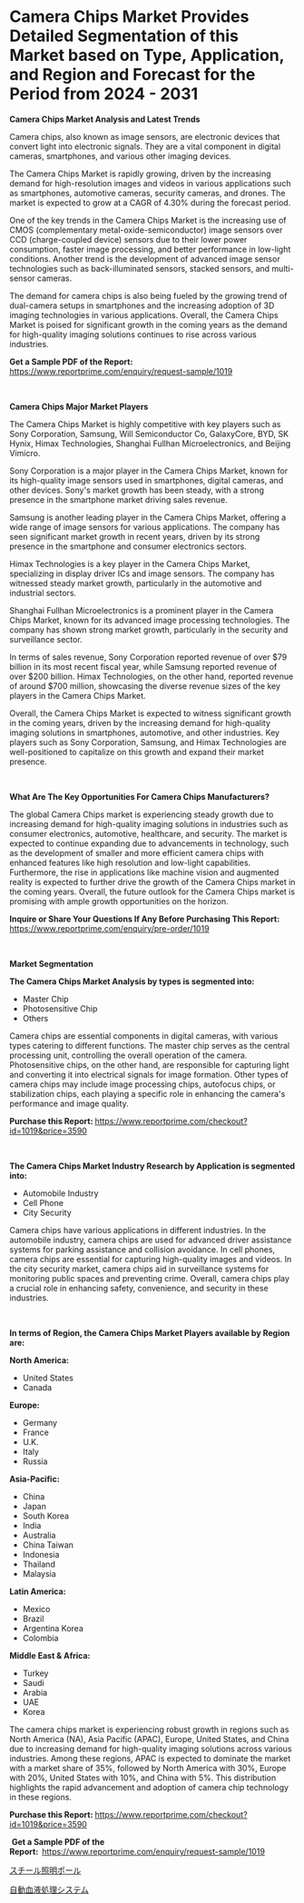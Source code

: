 <p><h1>Camera Chips Market Provides Detailed Segmentation of this Market based on Type, Application, and Region and Forecast for the Period from 2024 - 2031</h1></p><p><strong>Camera Chips Market Analysis and Latest Trends</strong></p>
<p><p>Camera chips, also known as image sensors, are electronic devices that convert light into electronic signals. They are a vital component in digital cameras, smartphones, and various other imaging devices.</p><p>The Camera Chips Market is rapidly growing, driven by the increasing demand for high-resolution images and videos in various applications such as smartphones, automotive cameras, security cameras, and drones. The market is expected to grow at a CAGR of 4.30% during the forecast period.</p><p>One of the key trends in the Camera Chips Market is the increasing use of CMOS (complementary metal-oxide-semiconductor) image sensors over CCD (charge-coupled device) sensors due to their lower power consumption, faster image processing, and better performance in low-light conditions. Another trend is the development of advanced image sensor technologies such as back-illuminated sensors, stacked sensors, and multi-sensor cameras.</p><p>The demand for camera chips is also being fueled by the growing trend of dual-camera setups in smartphones and the increasing adoption of 3D imaging technologies in various applications. Overall, the Camera Chips Market is poised for significant growth in the coming years as the demand for high-quality imaging solutions continues to rise across various industries.</p></p>
<p><strong>Get a Sample PDF of the Report:&nbsp;</strong> <a href="https://www.reportprime.com/enquiry/request-sample/1019">https://www.reportprime.com/enquiry/request-sample/1019</a></p>
<p>&nbsp;</p>
<p><strong>Camera Chips Major Market Players</strong></p>
<p><p>The Camera Chips Market is highly competitive with key players such as Sony Corporation, Samsung, Will Semiconductor Co, GalaxyCore, BYD, SK Hynix, Himax Technologies, Shanghai Fullhan Microelectronics, and Beijing Vimicro.</p><p>Sony Corporation is a major player in the Camera Chips Market, known for its high-quality image sensors used in smartphones, digital cameras, and other devices. Sony's market growth has been steady, with a strong presence in the smartphone market driving sales revenue.</p><p>Samsung is another leading player in the Camera Chips Market, offering a wide range of image sensors for various applications. The company has seen significant market growth in recent years, driven by its strong presence in the smartphone and consumer electronics sectors.</p><p>Himax Technologies is a key player in the Camera Chips Market, specializing in display driver ICs and image sensors. The company has witnessed steady market growth, particularly in the automotive and industrial sectors.</p><p>Shanghai Fullhan Microelectronics is a prominent player in the Camera Chips Market, known for its advanced image processing technologies. The company has shown strong market growth, particularly in the security and surveillance sector.</p><p>In terms of sales revenue, Sony Corporation reported revenue of over $79 billion in its most recent fiscal year, while Samsung reported revenue of over $200 billion. Himax Technologies, on the other hand, reported revenue of around $700 million, showcasing the diverse revenue sizes of the key players in the Camera Chips Market.</p><p>Overall, the Camera Chips Market is expected to witness significant growth in the coming years, driven by the increasing demand for high-quality imaging solutions in smartphones, automotive, and other industries. Key players such as Sony Corporation, Samsung, and Himax Technologies are well-positioned to capitalize on this growth and expand their market presence.</p></p>
<p>&nbsp;</p>
<p><strong>What Are The Key Opportunities For Camera Chips Manufacturers?</strong></p>
<p><p>The global Camera Chips market is experiencing steady growth due to increasing demand for high-quality imaging solutions in industries such as consumer electronics, automotive, healthcare, and security. The market is expected to continue expanding due to advancements in technology, such as the development of smaller and more efficient camera chips with enhanced features like high resolution and low-light capabilities. Furthermore, the rise in applications like machine vision and augmented reality is expected to further drive the growth of the Camera Chips market in the coming years. Overall, the future outlook for the Camera Chips market is promising with ample growth opportunities on the horizon.</p></p>
<p><strong>Inquire or Share Your Questions If Any Before Purchasing This Report:</strong> <a href="https://www.reportprime.com/enquiry/pre-order/1019">https://www.reportprime.com/enquiry/pre-order/1019</a></p>
<p>&nbsp;</p>
<p><strong>Market Segmentation</strong></p>
<p><strong>The Camera Chips Market Analysis by types is segmented into:</strong></p>
<p><ul><li>Master Chip</li><li>Photosensitive Chip</li><li>Others</li></ul></p>
<p><p>Camera chips are essential components in digital cameras, with various types catering to different functions. The master chip serves as the central processing unit, controlling the overall operation of the camera. Photosensitive chips, on the other hand, are responsible for capturing light and converting it into electrical signals for image formation. Other types of camera chips may include image processing chips, autofocus chips, or stabilization chips, each playing a specific role in enhancing the camera's performance and image quality.</p></p>
<p><strong>Purchase this Report:&nbsp;</strong><a href="https://www.reportprime.com/checkout?id=1019&price=3590">https://www.reportprime.com/checkout?id=1019&price=3590</a></p>
<p>&nbsp;</p>
<p><strong>The Camera Chips Market Industry Research by Application is segmented into:</strong></p>
<p><ul><li>Automobile Industry</li><li>Cell Phone</li><li>City Security</li></ul></p>
<p><p>Camera chips have various applications in different industries. In the automobile industry, camera chips are used for advanced driver assistance systems for parking assistance and collision avoidance. In cell phones, camera chips are essential for capturing high-quality images and videos. In the city security market, camera chips aid in surveillance systems for monitoring public spaces and preventing crime. Overall, camera chips play a crucial role in enhancing safety, convenience, and security in these industries.</p></p>
<p>&nbsp;</p>
<p><strong>In terms of Region, the Camera Chips Market Players available by Region are:</strong></p>
<p>
    <p> <strong> North America: </strong>
        <ul>
            <li>United States</li>
            <li>Canada</li>
        </ul>
        </p> 
    <p> <strong> Europe: </strong>
        <ul>
            <li>Germany</li>
            <li>France</li>
            <li>U.K.</li>
            <li>Italy</li>
            <li>Russia</li>
        </ul>
        </p> 
    <p> <strong> Asia-Pacific: </strong>
        <ul>
            <li>China</li>
            <li>Japan</li>
            <li>South Korea</li>
            <li>India</li>
            <li>Australia</li>
            <li>China Taiwan</li>
            <li>Indonesia</li>
            <li>Thailand</li>
            <li>Malaysia</li>
        </ul>
        </p> 
    <p> <strong> Latin America: </strong>
        <ul>
            <li>Mexico</li>
            <li>Brazil</li>
            <li>Argentina Korea</li>
            <li>Colombia</li>
        </ul>
        </p> 
    <p> <strong> Middle East & Africa: </strong>
        <ul>
            <li>Turkey</li>
            <li>Saudi</li>
            <li>Arabia</li>
            <li>UAE</li>
            <li>Korea</li>
        </ul>
    </p>
    </p>
<p><p>The camera chips market is experiencing robust growth in regions such as North America (NA), Asia Pacific (APAC), Europe, United States, and China due to increasing demand for high-quality imaging solutions across various industries. Among these regions, APAC is expected to dominate the market with a market share of 35%, followed by North America with 30%, Europe with 20%, United States with 10%, and China with 5%. This distribution highlights the rapid advancement and adoption of camera chip technology in these regions.</p></p>
<p><strong>Purchase this Report: </strong><a href="https://www.reportprime.com/checkout?id=1019&price=3590">https://www.reportprime.com/checkout?id=1019&price=3590</a></p>
<p>&nbsp;<strong>Get a Sample PDF of the Report:&nbsp;&nbsp;</strong><a href="https://www.reportprime.com/enquiry/request-sample/1019">https://www.reportprime.com/enquiry/request-sample/1019</a></p>
<p><strong></strong></p>
<p><p><a href="https://medium.com/@chrispcreem58/%E9%8B%BC%E8%A3%BD%E7%85%A7%E6%98%8E%E3%83%9D%E3%83%BC%E3%83%AB%E3%81%AE%E5%B8%82%E5%A0%B4%E8%A6%8F%E6%A8%A1-cagr-%E3%83%88%E3%83%AC%E3%83%B3%E3%83%892024-2030-091034bc5ba7">スチール照明ポール</a></p><p><a href="https://medium.com/@isabeleterson7845/%E8%87%AA%E5%8B%95%E5%8C%96%E3%81%95%E3%82%8C%E3%81%9F%E8%A1%80%E6%B6%B2%E5%87%A6%E7%90%86%E3%82%B7%E3%82%B9%E3%83%86%E3%83%A0%E3%81%AE%E5%B8%82%E5%A0%B4%E5%88%86%E6%9E%90%E3%81%A82024%E5%B9%B4%E3%81%8B%E3%82%892031%E5%B9%B4%E3%81%BE%E3%81%A7%E3%81%AE%E4%BA%88%E6%B8%AC%E8%A6%8F%E6%A8%A1-f4cebf5bdf67">自動血液処理システム</a></p></p>